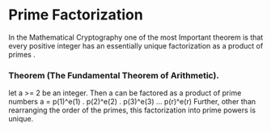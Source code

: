 # Prime Factorization
In the Mathematical Cryptography one of the most Important theorem is that every positive integer has an essentially unique factorization as a product of primes .
### Theorem (The Fundamental Theorem of Arithmetic).
let a >= 2 be an integer. Then a can be factored as a product of prime numbers  a = p(1)^e(1) . p(2)^e(2) . p(3)^e(3) ... p(r)^e(r)
Further, other than rearranging the order of the primes, this factorization into prime powers is unique.
